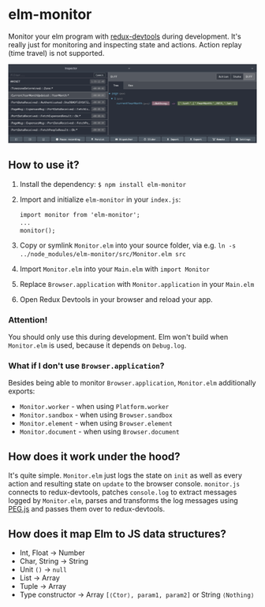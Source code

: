 # elm-monitor

Monitor your elm program with [redux-devtools](https://github.com/reduxjs/redux-devtools) during development. It's really just for monitoring and inspecting state and actions. Action replay (time travel) is not supported.

![Screenshot Redux Devtools](devtools.png)

## How to use it?

1. Install the dependency: `$ npm install elm-monitor`

2. Import and initialize `elm-monitor` in your `index.js`:
   ```
   import monitor from 'elm-monitor';
   ...
   monitor();
   ```

3. Copy or symlink `Monitor.elm` into your source folder, via
   e.g. `ln -s ../node_modules/elm-monitor/src/Monitor.elm src`

4. Import `Monitor.elm` into your `Main.elm` with `import Monitor`

5. Replace `Browser.application` with `Monitor.application` in your `Main.elm`

6. Open Redux Devtools in your browser and reload your app.

### Attention!

You should only use this during development. Elm won't build when `Monitor.elm` is used, because it depends on `Debug.log`.

### What if I don't use `Browser.application`?

Besides being able to monitor `Browser.application`, `Monitor.elm` additionally exports:

- `Monitor.worker` - when using `Platform.worker`
- `Monitor.sandbox` - when using `Browser.sandbox`
- `Monitor.element` - when using `Browser.element`
- `Monitor.document` - when using `Browser.document`

## How does it work under the hood?

It's quite simple. `Monitor.elm` just logs the state on `init` as well as every action and resulting state on `update` to the browser console. `monitor.js` connects to redux-devtools, patches `console.log` to extract messages logged by `Monitor.elm`, parses and transforms the log messages using [PEG.js](https://pegjs.org/) and passes them over to redux-devtools.

## How does it map Elm to JS data structures?

* Int, Float -> Number
* Char, String -> String
* Unit `()` -> `null`
* List -> Array
* Tuple -> Array
* Type constructor -> Array `[⟨Ctor⟩, param1, param2]` or String `⟨Nothing⟩`

